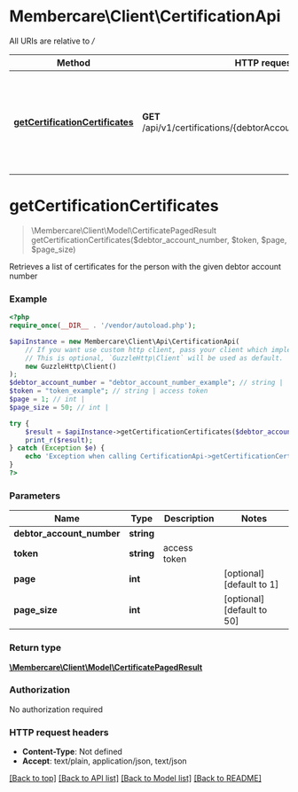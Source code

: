 # Membercare\Client\CertificationApi

All URIs are relative to */*

Method | HTTP request | Description
------------- | ------------- | -------------
[**getCertificationCertificates**](CertificationApi.md#getcertificationcertificates) | **GET** /api/v1/certifications/{debtorAccountNumber}/Certificates | Retrieves a list of certificates for the person with the given debtor account number

# **getCertificationCertificates**
> \Membercare\Client\Model\CertificatePagedResult getCertificationCertificates($debtor_account_number, $token, $page, $page_size)

Retrieves a list of certificates for the person with the given debtor account number

### Example
```php
<?php
require_once(__DIR__ . '/vendor/autoload.php');

$apiInstance = new Membercare\Client\Api\CertificationApi(
    // If you want use custom http client, pass your client which implements `GuzzleHttp\ClientInterface`.
    // This is optional, `GuzzleHttp\Client` will be used as default.
    new GuzzleHttp\Client()
);
$debtor_account_number = "debtor_account_number_example"; // string | 
$token = "token_example"; // string | access token
$page = 1; // int | 
$page_size = 50; // int | 

try {
    $result = $apiInstance->getCertificationCertificates($debtor_account_number, $token, $page, $page_size);
    print_r($result);
} catch (Exception $e) {
    echo 'Exception when calling CertificationApi->getCertificationCertificates: ', $e->getMessage(), PHP_EOL;
}
?>
```

### Parameters

Name | Type | Description  | Notes
------------- | ------------- | ------------- | -------------
 **debtor_account_number** | **string**|  |
 **token** | **string**| access token |
 **page** | **int**|  | [optional] [default to 1]
 **page_size** | **int**|  | [optional] [default to 50]

### Return type

[**\Membercare\Client\Model\CertificatePagedResult**](../Model/CertificatePagedResult.md)

### Authorization

No authorization required

### HTTP request headers

 - **Content-Type**: Not defined
 - **Accept**: text/plain, application/json, text/json

[[Back to top]](#) [[Back to API list]](../../README.md#documentation-for-api-endpoints) [[Back to Model list]](../../README.md#documentation-for-models) [[Back to README]](../../README.md)

